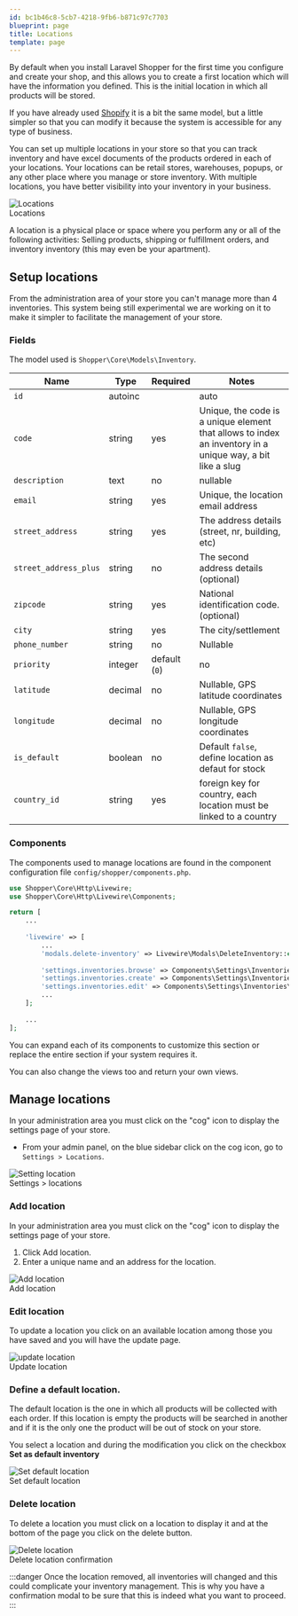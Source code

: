 ```yaml
---
id: bc1b46c8-5cb7-4218-9fb6-b871c97c7703
blueprint: page
title: Locations
template: page
---
```

By default when you install Laravel Shopper for the first time you configure and create your shop, and this allows you to create a first location which will have the information you defined. This is the initial location in which all products will be stored.

If you have already used [Shopify](https://shopify.com) it is a bit the same model, but a little simpler so that you can modify it because the system is accessible for any type of business.

You can set up multiple locations in your store so that you can track inventory and have excel documents of the products ordered in each of your locations. Your locations can be retail stores, warehouses, popups, or any other place where you manage or store inventory. With multiple locations, you have better visibility into your inventory in your business.

<div class="screenshot">
    <img src="/img/location-admin.png" alt="Locations">
    <div class="caption">Locations</div>
</div>

A location is a physical place or space where you perform any or all of the following activities: Selling products, shipping or fulfillment orders, and inventory inventory (this may even be your apartment).

## Setup locations

From the administration area of your store you can't manage more than 4 inventories. This system being still experimental we are working on it to make it simpler to facilitate the management of your store.

### Fields

The model used is `Shopper\Core\Models\Inventory`. 

| Name        | Type      | Required   |  Notes   |
|--------------|-----------|------------|------------|
| `id` 		   | autoinc   |            |   auto     |
| `code` 	   | string  | yes | Unique, the code is a unique element that allows to index an inventory in a unique way, a bit like a slug |
| `description`| text | no | nullable |
| `email`  | string | yes | Unique, the location email address |
| `street_address` | string | yes | The address details (street, nr, building, etc) |
| `street_address_plus` | string | no | The second address details (optional) |
| `zipcode`	 | string | yes | National identification code. (optional) |
| `city` 	 | string | yes | The city/settlement |
| `phone_number` | string | no | Nullable |
| `priority` 	| integer  | default (`0`) | no |
| `latitude` 	| decimal | no | Nullable, GPS latitude coordinates |
| `longitude` 	| decimal | no | Nullable, GPS longitude coordinates |
| `is_default` 	| boolean | no | Default `false`, define location as defaut for stock|
| `country_id` 	| string   | yes | foreign key for country, each location must be linked to a country |


### Components

The components used to manage locations are found in the component configuration file `config/shopper/components.php`.

```php
use Shopper\Core\Http\Livewire;
use Shopper\Core\Http\Livewire\Components;

return [
	...
  
  	'livewire' => [
  		...
      	'modals.delete-inventory' => Livewire\Modals\DeleteInventory::class, // [tl! focus]
      
      	'settings.inventories.browse' => Components\Settings\Inventories\Browse::class, // [tl! focus]
      	'settings.inventories.create' => Components\Settings\Inventories\Create::class,// [tl! focus]
      	'settings.inventories.edit' => Components\Settings\Inventories\Edit::class,// [tl! focus]
      	...
  	];
  
  	...
];

```

You can expand each of its components to customize this section or replace the entire section if your system requires it.

You can also change the views too and return your own views.


## Manage locations

In your administration area you must click on the "cog" icon to display the settings page of your store.


- From your admin panel, on the blue sidebar click on the cog icon, go to `Settings > Locations`.

<div class="screenshot">
  <img src="/img/settings-location.png" alt="Setting location">
  <div class="caption">Settings > locations</div>
</div>


### Add location

In your administration area you must click on the "cog" icon to display the settings page of your store.

1. Click Add location.
2. Enter a unique name and an address for the location.

<div class="screenshot">
  <img src="/img/add-location.png" alt="Add location">
  <div class="caption">Add location</div>
</div>


### Edit location

To update a location you click on an available location among those you have saved and you will have the update page.

<div class="screenshot">
  <img src="/img/update-location.png" alt="update location">
  <div class="caption">Update location</div>
</div>


### Define a default location.

The default location is the one in which all products will be collected with each order. If this location is empty the products will be searched in another and if it is the only one the product will be out of stock on your store.

You select a location and during the modification you click on the checkbox **Set as default inventory**

<div class="screenshot">
  <img src="/img/default-location.png" alt="Set default location">
  <div class="caption">Set default location</div>
</div>


### Delete location

To delete a location you must click on a location to display it and at the bottom of the page you click on the delete button.

<div class="screenshot">
  <img src="/img/delete-location.png" alt="Delete location">
  <div class="caption">Delete location confirmation</div>
</div>


:::danger
Once the location removed, all inventories will changed and this could complicate your inventory management. This is why you have a confirmation modal to be sure that this is indeed what you want to proceed.
:::